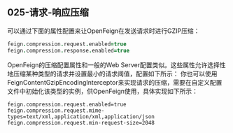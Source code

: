 ## 025-请求-响应压缩

可以通过下面的属性配置来让OpenFeign在发送请求时进行GZIP压缩：

```pro
feign.compression.request.enabled=true
feign.compression.response.enabled=true
```

OpenFeign的压缩配置属性和一般的Web Server配置类似。这些属性允许选择性地压缩某种类型的请求并设置最小的请求阈值，配置如下所示：
你也可以使用FeignContentGzipEncodingInterceptor来实现请求的压缩，需要在自定义配置文件中初始化该类型的实例，供OpenFeign使用，具体实现如下所示：

```properties
feign.compression.request.enabled=true
feign.compression.request.mime-types=text/xml,application/xml,application/json
feign.compression.request.min-request-size=2048
```

